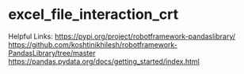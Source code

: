 # excel_file_interaction_crt

Helpful Links:
https://pypi.org/project/robotframework-pandaslibrary/
https://github.com/koshtinikhilesh/robotframework-PandasLibrary/tree/master
https://pandas.pydata.org/docs/getting_started/index.html



